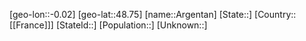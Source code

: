 ﻿---
location: [48.75,-0.02]
type: City
tags:
- geo/City


SpocWebEntityId: 28862
isDeleted: false
confidential: public

---
[geo-lon::-0.02]
[geo-lat::48.75]
[name::Argentan]
[State::]
[Country::[[France]]]
[StateId::]
[Population::]
[Unknown::]

